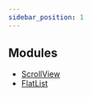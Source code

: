```yaml
---
sidebar_position: 1
---
```


## Modules

- [ScrollView](ScrollView/index.md)
- [FlatList](FlatList/index.md)
